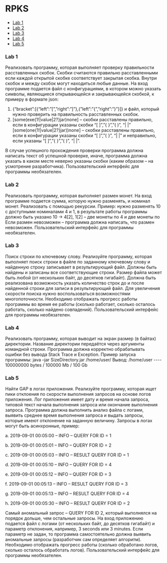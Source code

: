 # RPKS

* [Lab 1](#Lab-1)
* [Lab 2](#Lab-2)
* [Lab 3](#Lab-3)
* [Lab 4](#Lab-4)
* [Lab 5](#Lab-5)

### Lab 1
Реализовать программу, которая выполняет проверку правильности
расставленных скобок. Скобки считаются правильно расставленными
если каждой открытой скобке соответствует закрытая скобка. Внутри
скобок и между скобок могут находиться любые данные. На вход
программе подается файл с конфигурациями, в котором можно указать
символы, являющиеся открывающейся и закрывающейся скобкой, к
примеру в формате json:
1. {“bracket”:[{“left”:”[”,”right”:”]”},{”left”:”{”,”right”:”}”}]}
  и файл, который нужно проверить на правильность расставленных
  скобок.
2. [some(exe{1!|value|2?}jar)none] – скобки расставлены правильно,
  если в конфигурации указаны скобки “[ ]”,”{ }”,”( )”, “| |”
  [some(one{1!|value|2?}jar))none] – скобки расставлены правильно,
  если в конфигурации указаны скобки “[ ]”,”{ }”, “| |” и
  неправильно, если указаны “[ ]”,”{ }”,”( )”, “| |”.
 
В случае успешного прохождения проверки программа должна
написать текст об успешной проверке, иначе, программа должна
указать в каком месте неверно указаны скобки (каким образом – на
усмотрение разработчика).
Пользовательский интерфейс для программы необязателен.

### Lab 2
 Реализовать программу, которая выполняет размен монет. На вход
программе подается сумма, которую нужно разменять, и номинал
монет. Реализовать с помощью рекурсии. Пример: нужно разменять 10
с доступными номиналами 4 и 1, в результате работы программы
должно быть указано 10 -> 4[2], 1[2] – две монеты по 4 и две монеты по
Если размен невозможен – программа должна написать, что размен
невозможен. Пользовательский интерфейс для программы
необязателен. 

### Lab 3
Поиск строки по ключевому слову. Реализуйте программу, которая
выполняет поиск строки в файле по заданному ключевому слову и
найденную строку записывает в результирующий файл. Должны быть
найдены и записаны все соответствующие строки. Размер файла может
   быть любой (от нескольких байт, до десятков гигабайт). Должна быть
   реализована возможность указать количество строк до и после
   найденной строки для записи в результирующий файл. Для увеличения
   скорости поиска нужно воспользоваться возможностями
   многопоточности. Необходимо отображать прогресс работы
   программы во время ее работы (сколько работает, сколько осталось
   работать, сколько найдено совпадений). Пользовательский интерфейс
   для программы необязателен.

### Lab 4
Реализовать программу, которая выводит на экран размер (в байтах)
   директории. Название директории передаётся через аргументы
   командной строки. Программа должна корректно обрабатывать ошибки
   без вывода Stack Trace и Exception.
   Пример запуска программы: java –jar SizeDirectory.jar /home/user/
   Вывод: /home/user ---- 100000000 bytes / 100000 Mb / 100 Gb

### Lab 5
Найти GAP в логах приложения. Реализуйте программу, которая ищет
пики отклоения по скорости выполнения запросов на основе логов
приложения. Лог приложения имеет дату и время начала запроса,
типовой текст начала выполнения запроса или окончание выполнения
запроса. Программа должна выполнить анализ файла с логами, выявить
среднее время выполнения запроса и выдать запросы, которые имеют
отклонение на заданную величину. Запросы в логах могут быть
асинхронные, пример:

a. 2019-09-01 00:05:00 – INFO – QUERY FOR ID = 1

b. 2019-09-01 00:05:01 – INFO – QUERY FOR ID = 2

c. 2019-09-01 00:05:03 – INFO – RESULT QUERY FOR ID = 1

d. 2019-09-01 00:05:10 – INFO – QUERY FOR ID = 4

e. 2019-09-01 00:05:12 – INFO – QUERY FOR ID = 3

f. 2019-09-01 00:05:13 – INFO – RESULT QUERY FOR ID = 3

g. 2019-09-01 00:05:13 – INFO – RESULT QUERY FOR ID = 4

h. 2019-09-01 00:05:30 – INFO – RESULT QUERY FOR ID = 2

Самый аномальный запрос – QUERY FOR ID 2, который выполнялся
на порядок дольше, чем остальные запросы. На вход приложению
подается файл с логами (от нескольких байт, до десятков гигабайт) и
параметр отклонения, например, 3 seconds или 3 minutes. Если
параметр не задан, то программа самостоятельно должна выявить
аномальные запросы (разработчик сам определяет алгоритм).
Необходимо отображать прогресс работы (сколько обработано логов,
сколько осталось обработать логов). Пользовательский интерфейс для
программы необязателен.
